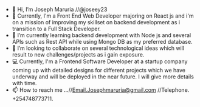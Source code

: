 - 👋 Hi, I’m Joseph Maruria //@joseey23
- 👀 Currently, I'm a Front End Web Developer majoring on React js and i'm on a mission of improving my skillset on backend development as i transition to a Full Stack Developer.
- 🌱 I’m currently learning backend development with Node js and several APIs such as Rest API while using Mongo DB as my preferred database.
- 💞️ I’m looking to collaborate on several technological ideas which will result to new challenges/projects as i gain exposure.
- 💻 Currently, I'm a Frontend Software Developer at a startup company coming up with detailed designs for different projects which we have underway and will be deployed in the near future. I will give more details with time.
- 📫 How to reach me ...//Email.Josephmaruria@gmail.com //Telephone. +254748773711.


